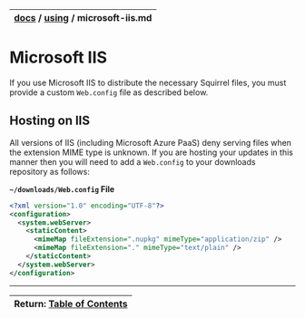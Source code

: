 | [docs](..)  / [using](.) / microsoft-iis.md
|:---|

# Microsoft IIS

If you use Microsoft IIS to distribute the necessary Squirrel files, you must provide a custom `Web.config` file as described below.

## Hosting on IIS

All versions of IIS (including Microsoft Azure PaaS) deny serving files when
the extension MIME type is unknown. If you are hosting your updates in this
manner then you will need to add a `Web.config` to your downloads repository as
follows:

**`~/downloads/Web.config` File**

~~~xml
<?xml version="1.0" encoding="UTF-8"?>
<configuration>
  <system.webServer>
    <staticContent>
      <mimeMap fileExtension=".nupkg" mimeType="application/zip" />
      <mimeMap fileExtension="." mimeType="text/plain" />
    </staticContent>
  </system.webServer>
</configuration>
~~~


---
| Return: [Table of Contents](../readme.md) |
|----|


